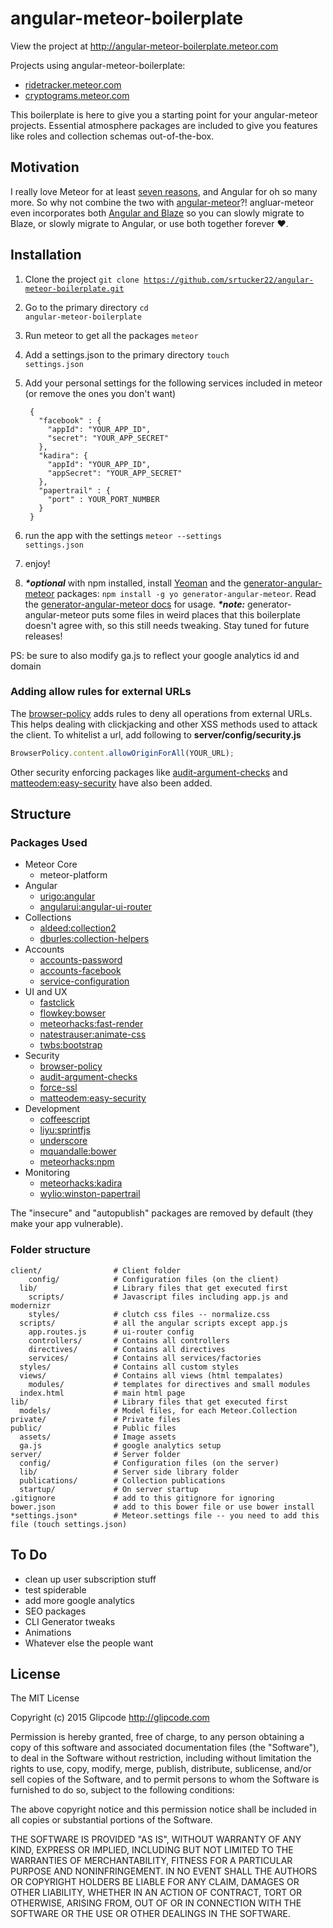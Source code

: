 # angular-meteor-boilerplate
View the project at <a href="http://angular-meteor-boilerplate.meteor.com">http://angular-meteor-boilerplate.meteor.com</a>

Projects using angular-meteor-boilerplate:
-  [ridetracker.meteor.com](http://ridetracker.meteor.com)
-  [cryptograms.meteor.com](http://cryptograms.meteor.com)

This boilerplate is here to give you a starting point for your angular-meteor projects. Essential atmosphere packages are included to give you features like roles and collection schemas out-of-the-box.

## Motivation

I really love Meteor for at least <a href="http://docs.meteor.com/#/full/sevenprinciples">seven reasons</a>, and Angular for oh so many more. So why not combine the two with <a href="http://angularjs.meteor.com/">angular-meteor</a>?! angluar-meteor even incorporates both <a href="http://angularjs.meteor.com/manifest">Angular and Blaze</a> so you can slowly migrate to Blaze, or slowly migrate to Angular, or use both together forever ♥.

## Installation

1. Clone the project <code>git clone https://github.com/srtucker22/angular-meteor-boilerplate.git</code>
2. Go to the primary directory <code>cd angular-meteor-boilerplate</code>
3. Run meteor to get all the packages <code>meteor</code>
4. Add a settings.json to the primary directory <code>touch settings.json</code>
5. Add your personal settings for the following services included in meteor (or remove the ones you don't want)

        
        {
          "facebook" : {
            "appId": "YOUR_APP_ID",
            "secret": "YOUR_APP_SECRET"
          },
          "kadira": { 
            "appId": "YOUR_APP_ID", 
            "appSecret": "YOUR_APP_SECRET" 
          },
          "papertrail" : {
            "port" : YOUR_PORT_NUMBER
          }
        }
        

6. run the app with the settings <code>meteor --settings settings.json</code>
7. enjoy!

8. **_*optional_** with npm installed, install <a href="yeoman.io">Yeoman</a> and the <a href="https://www.npmjs.com/package/generator-angular-meteor">generator-angular-meteor</a> packages: <code>npm install -g yo generator-angular-meteor</code>. Read the <a href="https://www.npmjs.com/package/generator-angular-meteor">generator-angular-meteor docs</a> for usage. 
**_*note:_** generator-angular-meteor puts some files in weird places that this boilerplate doesn't agree with, so this still needs tweaking. Stay tuned for future releases!

PS: be sure to also modify ga.js to reflect your google analytics id and domain

### Adding allow rules for external URLs

The [browser-policy](https://atmospherejs.com/meteor/browser-policy) adds rules to deny all operations from external URLs.
This helps dealing with clickjacking and other XSS methods used to attack the client. To whitelist a url, add following to 
__server/config/security.js__

```javascript
BrowserPolicy.content.allowOriginForAll(YOUR_URL);
```

Other security enforcing packages like [audit-argument-checks](https://docs.meteor.com/#/full/auditargumentchecks) and 
[matteodem:easy-security](https://github.com/matteodem/meteor-easy-security) have also been added.

## Structure

### Packages Used

* Meteor Core
  * meteor-platform
* Angular
  * [urigo:angular](https://github.com/Urigo/angular-meteor)
  * [angularui:angular-ui-router](https://atmospherejs.com/angularui/angular-ui-router)
* Collections
  * [aldeed:collection2](https://github.com/aldeed/meteor-collection2)
  * [dburles:collection-helpers](https://github.com/dburles/meteor-collection-helpers)
* Accounts
  * [accounts-password](https://github.com/meteor/meteor/tree/devel/packages/accounts-password)
  * [accounts-facebook](https://github.com/meteor/meteor/tree/devel/packages/accounts-facebook)
  * [service-configuration](https://atmospherejs.com/meteor/service-configuration)
* UI and UX
  * [fastclick](https://github.com/meteor/meteor/tree/devel/packages/fastclick)
  * [flowkey:bowser](https://github.com/flowkey/meteor-bowser/)
  * [meteorhacks:fast-render](https://github.com/meteorhacks/fast-render)
  * [natestrauser:animate-css](https://github.com/nate-strauser/meteor-animate-css/)
  * [twbs:bootstrap](https://github.com/twbs/bootstrap)
* Security
  * [browser-policy](https://github.com/meteor/meteor/tree/devel/packages/browser-policy)
  * [audit-argument-checks](https://github.com/meteor/meteor/tree/devel/packages/audit-argument-checks)
  * [force-ssl](https://atmospherejs.com/meteor/force-ssl)
  * [matteodem:easy-security](https://github.com/matteodem/meteor-easy-security)
* Development
  * [coffeescript](https://github.com/meteor/meteor/tree/devel/packages/coffeescript)
  * [liyu:sprintfjs](https://github.com/liyu1981/meteor-sprintfjs/)
  * [underscore](https://github.com/meteor/meteor/tree/devel/packages/underscore)
  * [mquandalle:bower](https://github.com/mquandalle/meteor-bower/)
  * [meteorhacks:npm](https://github.com/meteorhacks/npm/)
* Monitoring
  * [meteorhacks:kadira](https://github.com/meteorhacks/kadira/)
  * [wylio:winston-papertrail](https://github.com/Wylio/meteor-winston-papertrail/)

The "insecure" and "autopublish" packages are removed by default (they make your app vulnerable).

### Folder structure

```
client/                # Client folder
    config/            # Configuration files (on the client)
  lib/                 # Library files that get executed first
    scripts/           # Javascript files including app.js and modernizr
    styles/            # clutch css files -- normalize.css
  scripts/             # all the angular scripts except app.js
    app.routes.js      # ui-router config
    controllers/       # Contains all controllers
    directives/        # Contains all directives
    services/          # Contains all services/factories
  styles/              # Contains all custom styles
  views/               # Contains all views (html tempalates)
    modules/           # templates for directives and small modules
  index.html           # main html page
lib/                   # Library files that get executed first
  models/              # Model files, for each Meteor.Collection
private/               # Private files
public/                # Public files
  assets/              # Image assets
  ga.js                # google analytics setup
server/                # Server folder
  config/              # Configuration files (on the server)
  lib/                 # Server side library folder
  publications/        # Collection publications
  startup/             # On server startup
.gitignore             # add to this gitignore for ignoring
bower.json             # add to this bower file or use bower install
*settings.json*        # Meteor.settings file -- you need to add this file (touch settings.json)
```

## To Do

-  clean up user subscription stuff
-  test spiderable
-  add more google analytics
-  SEO packages
-  CLI Generator tweaks
-  Animations
-  Whatever else the people want

## License

The MIT License

Copyright (c) 2015 Glipcode http://glipcode.com

Permission is hereby granted, free of charge, to any person obtaining a copy
of this software and associated documentation files (the "Software"), to deal
in the Software without restriction, including without limitation the rights
to use, copy, modify, merge, publish, distribute, sublicense, and/or sell
copies of the Software, and to permit persons to whom the Software is
furnished to do so, subject to the following conditions:

The above copyright notice and this permission notice shall be included in
all copies or substantial portions of the Software.

THE SOFTWARE IS PROVIDED "AS IS", WITHOUT WARRANTY OF ANY KIND, EXPRESS OR
IMPLIED, INCLUDING BUT NOT LIMITED TO THE WARRANTIES OF MERCHANTABILITY,
FITNESS FOR A PARTICULAR PURPOSE AND NONINFRINGEMENT. IN NO EVENT SHALL THE
AUTHORS OR COPYRIGHT HOLDERS BE LIABLE FOR ANY CLAIM, DAMAGES OR OTHER
LIABILITY, WHETHER IN AN ACTION OF CONTRACT, TORT OR OTHERWISE, ARISING FROM,
OUT OF OR IN CONNECTION WITH THE SOFTWARE OR THE USE OR OTHER DEALINGS IN
THE SOFTWARE.